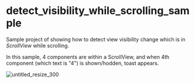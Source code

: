 # detect_visibility_while_scrolling_sample

Sample project of showing how to detect view visibility change which is in *ScrollView* while scrolling.

In this sample, 4 components are within a ScrollView, and when 4th component (which text is "4") is shown/hodden, toast appears.

![untitled_resize_300](https://user-images.githubusercontent.com/40135056/77255969-82a23800-6cae-11ea-9205-cff648ed7af9.gif)
